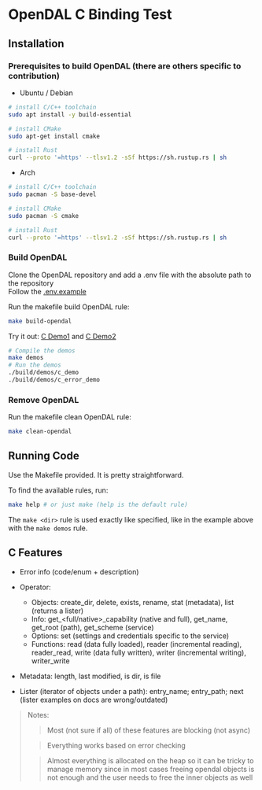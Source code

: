 # OpenDAL C Binding Test

## Installation

### Prerequisites to build OpenDAL (there are others specific to contribution)

- Ubuntu / Debian

```bash
# install C/C++ toolchain
sudo apt install -y build-essential

# install CMake
sudo apt-get install cmake

# install Rust
curl --proto '=https' --tlsv1.2 -sSf https://sh.rustup.rs | sh
```

- Arch

```bash
# install C/C++ toolchain
sudo pacman -S base-devel

# install CMake
sudo pacman -S cmake

# install Rust
curl --proto '=https' --tlsv1.2 -sSf https://sh.rustup.rs | sh
```

### Build OpenDAL

Clone the OpenDAL repository and add a .env file with the absolute path to the repository \
Follow the [.env.example](../.env.example)

Run the makefile build OpenDAL rule:

```bash
make build-opendal
```

Try it out: [C Demo1](demos/c_demo.c) and [C Demo2](demos/c_error_demo.c)

```bash
# Compile the demos
make demos
# Run the demos
./build/demos/c_demo
./build/demos/c_error_demo
```

### Remove OpenDAL

Run the makefile clean OpenDAL rule:

```bash
make clean-opendal
```

## Running Code

Use the Makefile provided. It is pretty straightforward.

To find the available rules, run:

```bash
make help # or just make (help is the default rule)
```

The `make <dir>` rule is used exactly like specified, like in the example above with the `make demos` rule.

## C Features

- Error info (code/enum + description)

- Operator:
  - Objects: create_dir, delete, exists, rename, stat (metadata), list (returns a lister)
  - Info: get_<full/native>_capability (native and full), get_name, get_root (path), get_scheme (service)
  - Options: set (settings and credentials specific to the service)
  - Functions: read (data fully loaded), reader (incremental reading), reader_read, write (data fully written), writer (incremental writing), writer_write

- Metadata: length, last modified, is dir, is file

- Lister (iterator of objects under a path): entry_name; entry_path; next (lister examples on docs are wrong/outdated)

> Notes:
>> Most (not sure if all) of these features are blocking (not async)
>
>> Everything works based on error checking
>
>> Almost everything is allocated on the heap so it can be tricky to manage memory since in most cases freeing opendal objects is not enough and the user needs to free the inner objects as well
